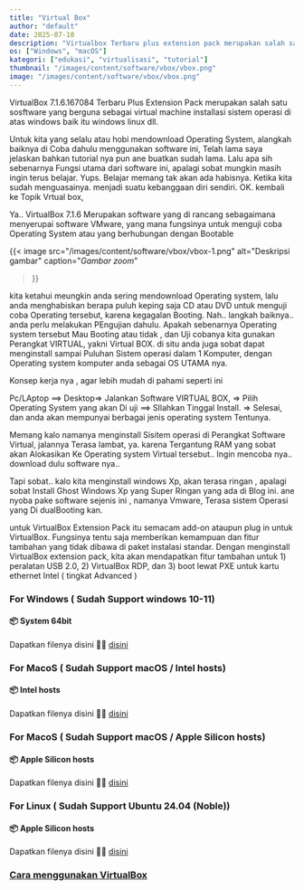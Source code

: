 ```yaml
---
title: "Virtual Box"
author: "default"
date: 2025-07-10
description: "Virtualbox Terbaru plus extension pack merupakan salah satu software berguna sebagai virtual mechine installasi sistem operasi diatas windows, linux dll"
os: ["Windows", "macOS"]
kategori: ["edukasi", "virtualisasi", "tutorial"]
thumbnail: "/images/content/software/vbox/vbox.png"
image: "/images/content/software/vbox/vbox.png"
---
```


VirtualBox 7.1.6.167084 Terbaru Plus Extension Pack merupakan salah satu sosftware yang berguna sebagai virtual machine installasi sistem operasi di atas windows baik itu windows linux  dll.

Untuk kita yang selalu atau hobi mendownload Operating System, alangkah baiknya di Coba dahulu menggunakan software ini, Telah lama saya jelaskan bahkan tutorial nya pun ane buatkan sudah lama.  Lalu apa sih sebenarnya Fungsi utama dari software ini, apalagi sobat mungkin masih ingin terus belajar. Yups. Belajar memang tak akan ada habisnya. Ketika kita sudah menguasainya. menjadi suatu kebanggaan diri sendiri. OK. kembali ke Topik Vrtual box,

Ya.. VirtualBox 7.1.6 Merupakan software yang di rancang sebagaimana menyerupai software VMware, yang mana fungsinya untuk menguji coba Operating System atau yang berhubungan dengan Bootable

{{< image 
  src="/images/content/software/vbox/vbox-1.png" 
  alt="Deskripsi gambar" 
  caption="*Gambar zoom*" 
  >}}

  kita ketahui meungkin anda sering mendownload Operating system, lalu anda menghabiskan berapa puluh keping saja CD atau DVD untuk menguji coba Operating tersebut, karena kegagalan Booting. Nah.. langkah baiknya.. anda perlu melakukan PEngujian dahulu. Apakah sebenarnya Operating system tersebut Mau Booting atau tidak , dan Uji cobanya kita gunakan Perangkat VIRTUAL, yakni Virtual BOX.  di situ anda juga sobat dapat menginstall sampai Puluhan Sistem operasi dalam 1 Komputer, dengan Operating system komputer anda sebagai  OS UTAMA nya.

Konsep kerja nya , agar lebih mudah di pahami seperti ini

Pc/LAptop ==> Desktop=> Jalankan Software VIRTUAL BOX, => Pilih Operating System yang akan Di uji ==> SIlahkan Tinggal Install. => Selesai, dan anda akan mempunyai berbagai jenis operating system Tentunya.

Memang kalo namanya menginstall Sisitem operasi di Perangkat Software Virtual, jalannya Terasa lambat, ya. karena Tergantung RAM yang sobat akan Alokasikan Ke Operating system Virtual tersebut.. Ingin mencoba nya.. download dulu software nya..

Tapi sobat.. kalo kita menginstall windows Xp, akan terasa ringan , apalagi sobat Install Ghost Windows Xp yang Super Ringan yang ada di Blog ini. ane nyoba pake software sejenis ini , namanya Vmware,  Terasa sistem Operasi yang Di dualBooting kan.

untuk VirtualBox Extension Pack
itu semacam add-on ataupun plug in untuk VirtualBox. Fungsinya tentu saja memberikan kemampuan dan fitur tambahan yang tidak dibawa di paket instalasi standar. Dengan menginstall VirtualBox extension pack, kita akan mendapatkan fitur tambahan untuk 1) peralatan USB 2.0, 2) VirtualBox RDP, dan 3) boot lewat PXE untuk kartu ethernet Intel ( tingkat Advanced )

### For Windows ( Sudah Support windows 10-11)
#### 📦 System 64bit
Dapatkan filenya disini 🕵️‍♀️ [disini](https://download.virtualbox.org/virtualbox/7.1.10/VirtualBox-7.1.10-169112-Win.exe?source=:ow:o:p:nav:mmddyyVirtualBoxHero)

### For MacoS ( Sudah Support macOS / Intel hosts)
#### 📦 Intel hosts
Dapatkan filenya disini 🕵️‍♀️ [disini](https://download.virtualbox.org/virtualbox/7.1.10/VirtualBox-7.1.10-169112-OSX.dmg?source=:ow:o:p:nav:mmddyyVirtualBoxHero)

### For MacoS ( Sudah Support macOS / Apple Silicon hosts)
#### 📦 Apple Silicon hosts
Dapatkan filenya disini 🕵️‍♀️ [disini](https://download.virtualbox.org/virtualbox/7.1.10/VirtualBox-7.1.10-169112-macOSArm64.dmg?source=:ow:o:p:nav:mmddyyVirtualBoxHero)

### For Linux ( Sudah Support Ubuntu 24.04 (Noble))
#### 📦 Apple Silicon hosts
Dapatkan filenya disini 🕵️‍♀️ [disini](https://download.virtualbox.org/virtualbox/7.1.10/virtualbox-7.1_7.1.10-169112~Ubuntu~noble_amd64.deb?source=:ow:o:p:nav:mmddyyVirtualBoxHero)

### [Cara menggunakan VirtualBox](../../produktivitas/instal-vbox)